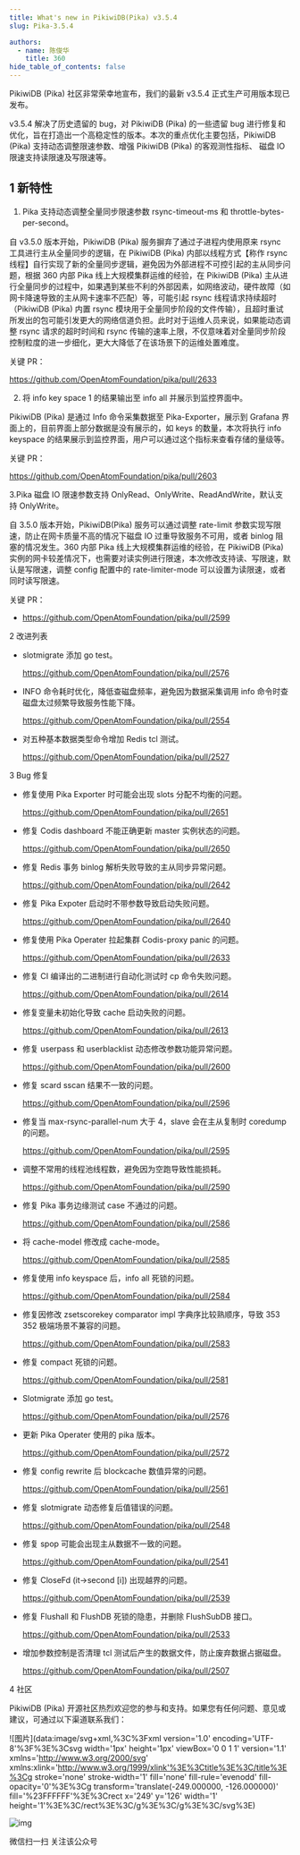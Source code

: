 ```yaml
---
title: What's new in PikiwiDB(Pika) v3.5.4 
slug: Pika-3.5.4

authors:
  - name: 陈俊华
    title: 360
hide_table_of_contents: false
---
```


PikiwiDB (Pika) 社区非常荣幸地宣布，我们的最新 v3.5.4 正式生产可用版本现已发布。

v3.5.4 解决了历史遗留的 bug，对 PikiwiDB (Pika) 的一些遗留 bug 进行修复和优化，旨在打造出一个高稳定性的版本。本次的重点优化主要包括，PikiwiDB (Pika) 支持动态调整限速参数、增强 PikiwiDB (Pika) 的客观测性指标、 磁盘 IO 限速支持读限速及写限速等。

## 1 新特性

1. Pika 支持动态调整全量同步限速参数 rsync-timeout-ms 和 throttle-bytes-per-second。

自 v3.5.0 版本开始，PikiwiDB (Pika) 服务摒弃了通过子进程内使用原来 rsync 工具进行主从全量同步的逻辑，在 PikiwiDB (Pika) 内部以线程方式【称作 rsync 线程】自行实现了新的全量同步逻辑，避免因为外部进程不可控引起的主从同步问题，根据 360 内部 Pika 线上大规模集群运维的经验，在 PikiwiDB (Pika) 主从进行全量同步的过程中，如果遇到某些不利的外部因素，如网络波动，硬件故障（如网卡降速导致的主从网卡速率不匹配）等，可能引起 rsync 线程请求持续超时（PikiwiDB (Pika) 内置 rsync 模块用于全量同步阶段的文件传输），且超时重试所发出的包可能引发更大的网络信道负担。此时对于运维人员来说，如果能动态调整 rsync 请求的超时时间和 rsync 传输的速率上限，不仅意味着对全量同步阶段控制粒度的进一步细化，更大大降低了在该场景下的运维处置难度。

关键 PR：

https://github.com/OpenAtomFoundation/pika/pull/2633

2. 将 info key space 1 的结果输出至 info all 并展示到监控界面中。

PikiwiDB (Pika) 是通过 Info 命令采集数据至 Pika-Exporter，展示到 Grafana 界面上的，目前界面上部分数据是没有展示的，如 keys 的数量，本次将执行 info keyspace 的结果展示到监控界面，用户可以通过这个指标来查看存储的量级等。

关键 PR：

https://github.com/OpenAtomFoundation/pika/pull/2603

3.Pika 磁盘 IO 限速参数支持 OnlyRead、OnlyWrite、ReadAndWrite，默认支持 OnlyWrite。

自 3.5.0 版本开始，PikiwiDB(Pika) 服务可以通过调整 rate-limit 参数实现写限速，防止在网卡质量不高的情况下磁盘 IO 过重导致服务不可用，或者 binlog 阻塞的情况发生。360 内部 Pika 线上大规模集群运维的经验，在 PikiwiDB (Pika) 实例的网卡较差情况下，也需要对读实例进行限速，本次修改支持读、写限速，默认是写限速，调整 config 配置中的 rate-limiter-mode 可以设置为读限速，或者同时读写限速。

关键 PR：

- https://github.com/OpenAtomFoundation/pika/pull/2599

2 改进列表

- slotmigrate 添加 go test。

  https://github.com/OpenAtomFoundation/pika/pull/2576

- INFO 命令耗时优化，降低查磁盘频率，避免因为数据采集调用 info 命令时查磁盘太过频繁导致服务性能下降。

  https://github.com/OpenAtomFoundation/pika/pull/2554

- 对五种基本数据类型命令增加 Redis tcl 测试。

  https://github.com/OpenAtomFoundation/pika/pull/2527

3 Bug 修复

- 修复使用 Pika Exporter 时可能会出现 slots 分配不均衡的问题。

  https://github.com/OpenAtomFoundation/pika/pull/2651

- 修复 Codis dashboard 不能正确更新 master 实例状态的问题。

  https://github.com/OpenAtomFoundation/pika/pull/2650

- 修复 Redis 事务 binlog 解析失败导致的主从同步异常问题。

  https://github.com/OpenAtomFoundation/pika/pull/2642

- 修复 Pika Expoter 启动时不带参数导致启动失败问题。

  https://github.com/OpenAtomFoundation/pika/pull/2640

- 修复使用 Pika Operater 拉起集群 Codis-proxy panic 的问题。

  https://github.com/OpenAtomFoundation/pika/pull/2633

- 修复 CI 编译出的二进制进行自动化测试时 cp 命令失败问题。

  https://github.com/OpenAtomFoundation/pika/pull/2614

- 修复变量未初始化导致 cache 启动失败的问题。

  https://github.com/OpenAtomFoundation/pika/pull/2613

- 修复 userpass 和 userblacklist 动态修改参数功能异常问题。

  https://github.com/OpenAtomFoundation/pika/pull/2600

- 修复 scard sscan 结果不一致的问题。

  https://github.com/OpenAtomFoundation/pika/pull/2596

- 修复当 max-rsync-parallel-num 大于 4，slave 会在主从复制时 coredump 的问题。

  https://github.com/OpenAtomFoundation/pika/pull/2595

- 调整不常用的线程池线程数，避免因为空跑导致性能损耗。

  https://github.com/OpenAtomFoundation/pika/pull/2590

- 修复 Pika 事务边缘测试 case 不通过的问题。

  https://github.com/OpenAtomFoundation/pika/pull/2586

- 将 cache-model 修改成 cache-mode。

  https://github.com/OpenAtomFoundation/pika/pull/2585

- 修复使用 info keyspace 后，info all 死锁的问题。

  https://github.com/OpenAtomFoundation/pika/pull/2584

- 修复因修改 zsetscorekey comparator impl 字典序比较熟顺序，导致 353 352 极端场景不兼容的问题。

  https://github.com/OpenAtomFoundation/pika/pull/2583

- 修复 compact 死锁的问题。

  https://github.com/OpenAtomFoundation/pika/pull/2581

- Slotmigrate 添加 go test。

  https://github.com/OpenAtomFoundation/pika/pull/2576

- 更新 Pika Operater 使用的 pika 版本。

  https://github.com/OpenAtomFoundation/pika/pull/2572

- 修复 config rewrite 后 blockcache 数值异常的问题。

  https://github.com/OpenAtomFoundation/pika/pull/2561

- 修复 slotmigrate 动态修复后值错误的问题。

  https://github.com/OpenAtomFoundation/pika/pull/2548

- 修复 spop 可能会出现主从数据不一致的问题。

  https://github.com/OpenAtomFoundation/pika/pull/2541

- 修复 CloseFd (it->second [i]) 出现越界的问题。

  https://github.com/OpenAtomFoundation/pika/pull/2539

- 修复 Flushall 和 FlushDB 死锁的隐患，并删除 FlushSubDB 接口。

  https://github.com/OpenAtomFoundation/pika/pull/2533

- 增加参数控制是否清理 tcl 测试后产生的数据文件，防止废弃数据占据磁盘。

  https://github.com/OpenAtomFoundation/pika/pull/2507

4 社区

PikiwiDB (Pika) 开源社区热烈欢迎您的参与和支持。如果您有任何问题、意见或建议，可通过以下渠道联系我们：

![图片](data:image/svg+xml,%3C%3Fxml version='1.0' encoding='UTF-8'%3F%3E%3Csvg width='1px' height='1px' viewBox='0 0 1 1' version='1.1' xmlns='http://www.w3.org/2000/svg' xmlns:xlink='http://www.w3.org/1999/xlink'%3E%3Ctitle%3E%3C/title%3E%3Cg stroke='none' stroke-width='1' fill='none' fill-rule='evenodd' fill-opacity='0'%3E%3Cg transform='translate(-249.000000, -126.000000)' fill='%23FFFFFF'%3E%3Crect x='249' y='126' width='1' height='1'%3E%3C/rect%3E%3C/g%3E%3C/g%3E%3C/svg%3E)


![img](https://mp.weixin.qq.com/mp/qrcode?scene=10000004&size=102&__biz=Mzg4MTY2ODA1MQ==&mid=2247483978&idx=1&sn=b56b42fb857f2ef6cc4c57b18f205e92&send_time=)

微信扫一扫
关注该公众号